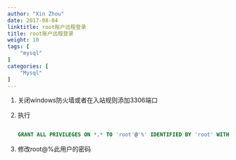 ```yaml
---
author: "Xin Zhou"
date: 2017-08-04
linktitle: root账户远程登录
title: root账户远程登录
weight: 10
tags: [
    "mysql"
]
categories: [
    "Mysql"
]
---
```


1. 关闭windows防火墙或者在入站规则添加3306端口

2. 执行

    ```sql

    GRANT ALL PRIVILEGES ON *.* TO 'root'@'%' IDENTIFIED BY 'root' WITH GRANT OPTION;

    ```

3. 修改root@%此用户的密码
